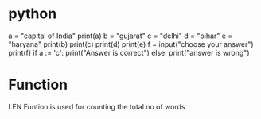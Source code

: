 # python
a = "capital of India"
print(a)
b = "gujarat"
c = "delhi"
d = "bihar"
e = "haryana"
print(b)
print(c)
print(d)
print(e)
f = input("choose your answer")
print(f)
if a := 'c':
 print("Answer is correct")
else: 
 print("answer is wrong")


 # Function
 LEN Funtion is used for counting the total no of words
 

